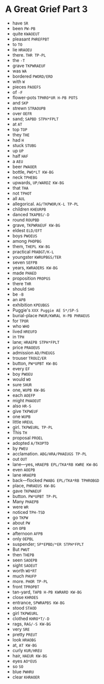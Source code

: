 # A Great Grief Part 3

* have `SR`
* been `PW-PB`
* quite `KWAOEUT`
* pleasant `PHREFPBT`
* to `TO`
* lie `HRAOEU`
* there. `THR TP-PL`
* the `-T`
* grave `TKPWRAEUF`
* was `WA`
* bordered `PWORD/ERD`
* with `W`
* pieces `PAOEFS`
* of `-F`
* flower-pots `TPHRO*UR H-PB POTS`
* and `SKP`
* strewn `STRAOUPB`
* over `OEFR`
* sand; `SAPBD STPH*FPLT`
* at `AT`
* top `TOP`
* they `THE`
* had `H`
* stuck `STUBG`
* up `UP`
* half `HAF`
* a `AEU`
* beer `PWAOER`
* bottle, `PWO*LT KW-BG`
* neck `TPHEBG`
* upwards, `UP/WARDZ KW-BG`
* that `THA`
* not `TPHOT`
* all `AUL`
* allegorical. `AG/TKPWOR/K-L TP-PL`
* children `KHEURPB`
* danced `TKAPBS/-D`
* round `ROUPBD`
* grave, `TKPWRAEUF KW-BG`
* eldest `ELD/EFT`
* boys `PWOEUS`
* among `PHOPBG`
* them, `THEPL KW-BG`
* practical `PRABGT/K-L`
* youngster `KWRUPBGS/TER`
* seven `SEFPB`
* years, `KWRAOERS KW-BG`
* made `PHAED`
* proposition `PROPGS`
* there `THR`
* should `SHO`
* be `-B`
* an `APB`
* exhibition `KPEUBGS`
* Puggie's `XXX Puggie AE S*/SP-S`
* burial-place `PWUR/KWRAL H-PB PHRAEUS`
* for `TPOR`
* who `WHO`
* lived `HREUFD`
* in `TPH`
* lane; `HRAEPB STPH*FPLT`
* price `PRAOEUS`
* admission `AD/PHEUGS`
* trouser `TROUZ/ER`
* button, `PW*UPBT KW-BG`
* every `EF`
* boy `PWOEU`
* would `WO`
* sure `SHUR`
* one, `WUPB KW-BG`
* each `AOEFP`
* might `PHAOEUT`
* also `HR-S`
* give `TKPWEUF`
* one `WUPB`
* little `HREUL`
* girl. `TKPWEURL TP-PL`
* This `TH`
* proposal `PROEL`
* adopted `A/TKOPTD`
* by `PWEU`
* acclamation. `ABG/HRA/PHAEUGS TP-PL`
* out `OUT`
* lane—yes, `HRAEPB EPL/TKA*RB KWRE KW-BG`
* even `AOEPB`
* lane `HRAEPB`
* back—flocked `PWABG EPL/TKA*RB TPHROBGD`
* place, `PHRAEUS KW-BG`
* gave `TKPWAEUF`
* button. `PW*UPBT TP-PL`
* Many `PHAEPB`
* were `WR`
* noticed `TPH-TSD`
* go `TKPW`
* about `PW`
* on `OPB`
* afternoon `AFPB`
* only `OEPBL`
* suspender; `SP*EPBD/*ER STPH*FPLT`
* But `PWUT`
* then `THEPB`
* seen `SAOEPB`
* sight `SAOEUT`
* worth `WO*RT`
* much `PHUFP`
* more. `PHOR TP-PL`
* front `TPROPBT`
* tan-yard, `TAPB H-PB KWRARD KW-BG`
* close `KHROES`
* entrance, `SPWRAPBS KW-BG`
* stood `STAOD`
* girl `TKPWEURL`
* clothed `KHRO*T/-D`
* rags, `RAG/-S KW-BG`
* very `SRE`
* pretty `PREUT`
* look `HRAOBG`
* at, `AT KW-BG`
* curly `KUR/HREU`
* hair, `HAEUR KW-BG`
* eyes `AO*EUS`
* so `SO`
* blue `PWHRU`
* clear `KHRAOER`
